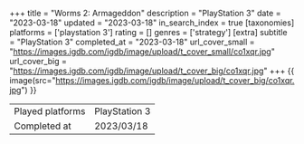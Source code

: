 +++
title = "Worms 2: Armageddon"
description = "PlayStation 3"
date = "2023-03-18"
updated = "2023-03-18"
in_search_index = true
[taxonomies]
platforms = ['playstation 3']
rating = []
genres = ['strategy']
[extra]
subtitle = "PlayStation 3"
completed_at = "2023-03-18"
url_cover_small = "https://images.igdb.com/igdb/image/upload/t_cover_small/co1xqr.jpg"
url_cover_big = "https://images.igdb.com/igdb/image/upload/t_cover_big/co1xqr.jpg"
+++
{{ image(src="https://images.igdb.com/igdb/image/upload/t_cover_big/co1xqr.jpg") }}

|              |            |
| ------------ | ---------- |
| Played platforms    | PlayStation 3 |
| Completed at | 2023/03/18 |


